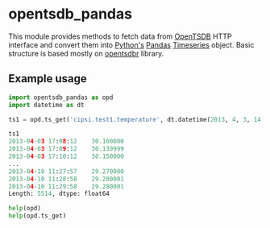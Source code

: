 opentsdb_pandas
===============

This module provides methods to fetch data from [OpenTSDB](http://opentsdb.net/) HTTP interface and convert them into [Python's](http://www.python.org/) [Pandas](http://pandas.pydata.org/) [Timeseries](http://pandas.pydata.org/pandas-docs/stable/timeseries.html) object. Basic structure is based mostly on [opentsdbr](https://github.com/holstius/opentsdbr/) library.

Example usage
-------------

```python
import opentsdb_pandas as opd  
import datetime as dt

ts1 = opd.ts_get('cipsi.test1.temperature', dt.datetime(2013, 4, 3, 14, 10), dt.datetime(2013, 4, 10, 11, 30), 'node=0024C3145172746B', hostname='opentsdb.at.your.place.edu')

ts1  
2013-04-03 17:08:12    30.160000  
2013-04-03 17:09:12    30.139999  
2013-04-03 17:10:12    30.150000  
...  
2013-04-10 11:27:57    29.270000  
2013-04-10 11:28:58    29.280001  
2013-04-10 11:29:58    29.280001  
Length: 5514, dtype: float64

help(opd)  
help(opd.ts_get)
```
